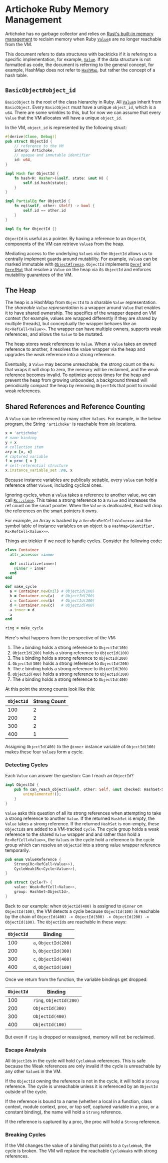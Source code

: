 # Artichoke Ruby Memory Management

Artichoke has no garbage collector and relies on
[Rust's built-in memory management](https://pcwalton.github.io/2013/03/18/an-overview-of-memory-management-in-rust.html)
to reclaim memory when Ruby [`Value`](value.md)s are no longer reachable from
the VM.

This document refers to data structures with backticks if it is refering to a
specific implementation, for example, [`Value`](value.md). If the data structure
is not formatted as code, the document is referring to the general concept, for
example, HashMap does not refer to
[`HashMap`](https://doc.rust-lang.org/std/collections/struct.HashMap.html), but
rather the concept of a hash table.

## `BasicObject#object_id`

`BasicObject` is the root of the class hierarchy in Ruby. All
[`Value`](value.md)s inherit from `BasicObject`. Every `BasicObject` must have a
unique `object_id`, which is a `u64`. There are some wrinkles to this, but for
now we can assume that every `Value` that the VM allocates will have a unique
`object_id`.

In the VM, `object_id` is represented by the following struct:

```rust
#[derive(Clone, Debug)]
pub struct ObjectId {
    // reference to the VM
    interp: Artichoke,
    // opaque and immutable identifier
    id: u64,
}

impl Hash for ObjectId {
    fn hash<H: Hasher>(&self, state: &mut H) {
        self.id.hash(state);
    }
}

impl PartialEq for ObjectId {
    fn eq(&self, other: &Self) -> bool {
        self.id == other.id
    }
}

impl Eq for ObjectId {}
```

`ObjectId` is useful as a pointer. By having a reference to an `ObjectId`,
components of the VM can retrieve `Value`s from the heap.

Mediating access to the underlying `Value`s via the `ObjectId` allows us to
centrally implement guards around mutability. For example, `Value`s can be
marked immutable with
[`Object#freeze`](https://ruby-doc.org/core-2.6.3/Object.html#method-i-freeze).
`ObjectId` implements
[`Deref`](https://doc.rust-lang.org/std/ops/trait.Deref.html) and
[`DerefMut`](https://doc.rust-lang.org/std/ops/trait.DerefMut.html) that resolve
a `Value` on the heap via its `ObjectId` and enforces mutability guarantees of
the VM.

## The Heap

The heap is a HashMap from `ObjectId` to a sharable `Value` representation. The
_shareable `Value` representation_ is a wrapper around `Value` that enables it
to have shared ownership. The specifics of the wrapper depend on VM context (for
example, values are wrapped differently if they are shared by multiple threads),
but conceptually the wrapper behaves like an `Rc<RefCell<Value>>`. The wrapper
can have multiple owners, supports weak references, and allows the `Value` to be
mutated.

The heap stores weak references to `Value`. When a `Value` takes an owned
reference to another, it resolves the value wrapper via the heap and upgrades
the weak reference into a strong reference.

Eventually, a `Value` may become unreachable, the strong count on the `Rc` that
wraps it will drop to zero, the memory will be reclaimed, and the weak reference
becomes invalid. To optimize access times for the heap and prevent the heap from
growing unbounded, a background thread will periodically compact the heap by
removing `ObjectId`s that point to invalid weak references.

## Shared References and Reference Counting

A `Value` can be referenced by many other `Value`s. For example, in the below
program, the String `'artichoke'` is reachable from six locations.

```ruby
x = 'artichoke'
# name binding
y = x
# collection item
ary = [x, x]
# captured variable
f = proc { x }
# self-referential structure
x.instance_variable_set :@a, x
```

Because instance variables are publically settable, every `Value` can hold a
reference other `Value`s, including cyclical ones.

Ignoring cycles, when a `Value` takes a reference to another value, we can call
[`Rc::clone`](https://doc.rust-lang.org/std/rc/struct.Rc.html#impl-Clone). This
takes a strong reference to a `Value` and increases the ref count on the smart
pointer. When the `Value` is deallocated, Rust will drop the references on the
smart pointers it owns.

For example, an Array is backed by a `Vec<Rc<RefCell<Value>>>` and the symbol
table of instance variables on an object is a
`HashMap<Identifier, Rc<RefCell<Value>>>`.

Things are trickier if we need to handle cycles. Consider the following code:

```ruby
class Container
  attr_accessor :inner

  def initialize(inner)
    @inner = inner
  end
end

def make_cycle
  a = Container.new(nil) # ObjectId(100)
  b = Container.new(a)   # ObjectId(200)
  c = Container.new(b)   # ObjectId(300)
  d = Container.new(c)   # ObjectId(400)
  a.inner = d
  a
end

ring = make_cycle
```

Here's what happens from the perspective of the VM:

1. The `a` binding holds a strong reference to `ObjectId(100)`
2. `ObjectId(200)` holds a strong reference to `ObjectId(100)`
3. The `b` binding holds a strong reference to `ObjectId(200)`
4. `ObjectId(300)` holds a strong reference to `ObjectId(200)`
5. The `c` binding holds a strong reference to `ObjectId(300)`
6. `ObjectId(400)` holds a strong reference to `ObjectId(300)`
7. The `d` binding holds a strong reference to `ObjectId(400)`

At this point the strong counts look like this:

| `ObjectId` | Strong Count |
| ---------- | ------------ |
| 100        | 2            |
| 200        | 2            |
| 300        | 2            |
| 400        | 1            |

Assigning `ObjectId(400)` to the `@inner` instance variable of `ObjectId(100)`
makes these four `Value`s form a cycle.

### Detecting Cycles

Each `Value` can answer the question: Can I reach an `ObjectId`?

```rust
impl ObjectId {
    pub fn can_reach_object(&self, other: Self, &mut checked: HashSet<Self>) -> HashSet<Self> {
        unimplemented!();
    }
}
```

`Value` asks this question of all its strong references when attempting to take
a strong reference to another `Value`. If the returned `HashSet` is empty, the
`Value` takes a strong reference. If the returned `HashSet` is non-empty, these
`ObjectId`s are added to a VM-tracked `Cycle`. The cycle group holds a weak
reference to the shared `Value` wrapper and and rather than hold a
`Rc<RefCell<Value>>`, the `Value`s in the cycle hold a reference to the cycle
group which can resolve an `ObjectId` into a strong value wrapper reference
temporarily.

```rust
pub enum ValueReference {
    Strong(Rc<RefCell<Value>>),
    CycleWeak(Rc<Cycle<Value>>),
}

pub struct Cycle<T> {
    value: Weak<RefCell<Value>>,
    group: HashSet<ObjectId>,
}
```

Back to our example: when `ObjectId(400)` is assigned to `@inner` on
`ObjectId(100)`, the VM detects a cycle because `ObjectId(100)` is reachable by
the chain of `ObjectId(400) -> ObjectId(300) -> ObjectId(200) -> ObjectId(100)`.
The `ObjectId`s are reachable in these ways:

| `ObjectId` | Binding              |
| ---------- | -------------------- |
| 100        | `a`, `ObjectId(200)` |
| 200        | `b`, `ObjectId(300)` |
| 300        | `c`, `ObjectId(400)` |
| 400        | `d`, `ObjectId(100)` |

Once we return from the function, the variable bindings get dropped:

| `ObjectId` | Binding                 |
| ---------- | ----------------------- |
| 100        | `ring`, `ObjectId(200)` |
| 200        | `ObjectId(300)`         |
| 300        | `ObjectId(400)`         |
| 400        | `ObjectId(100)`         |

But even if `ring` is dropped or reassigned, memory will not be reclaimed.

### Escape Analysis

All `ObjectId`s in the cycle will hold `CycleWeak` references. This is safe
because the Weak references are only invalid if the cycle is unreachable by any
other `Value`s in the VM.

If the `ObjectId` owning the reference is not in the cycle, it will hold a
`Strong` reference. The cycle is unreachable unless it is referenced by an
`ObjectId` outside of the cycle.

If the reference is bound to a name (whether a local in a function, class
context, module context, proc, or top self, captured variable in a proc, or a
constant binding), the name will hold a `Strong` reference.

If the reference is captured by a proc, the proc will hold a `Strong` reference.

### Breaking Cycles

If the VM changes the value of a binding that points to a `CycleWeak`, the cycle
is broken. The VM will replace the reachable `CycleWeak`s with strong
references.
